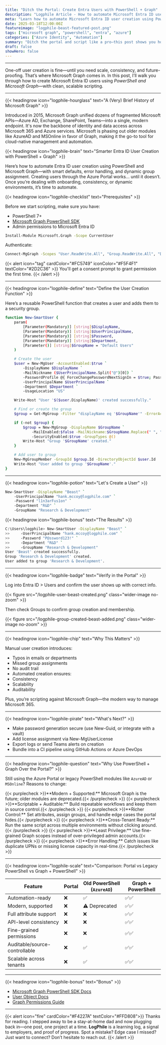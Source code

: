 ```yaml
---
title: "Ditch the Portal: Create Entra Users with PowerShell + Graph"
description: "Logphile Article - How to automate Microsoft Entra ID user creation with Powershell and Microsoft Graph."
meta: "Learn how to automate Microsoft Entra ID user creation using PowerShell and Microsoft Graph. Skip the portal, reduce human error, and scale identity management."
date: 2025-03-18T12:00:00Z
featureimage: "logphile-beast-featured-post.png"
tags: ["microsoft graph", "powershell", "entra", "azure"]
categories: ["Azure Identity", "Automation"]
summary: "Ditch the portal and script like a pro—this post shows you how to create Entra ID users with PowerShell and Microsoft Graph for smarter, faster, mistake-free identity management."
draft: false
showHero: false
---
```


---

One-off user creation is fine—until you need scale, consistency, and future-proofing. That’s where Microsoft Graph comes in. In this post, I’ll walk you through how to create Microsoft Entra ID users using *PowerShell and Microsoft Graph*—with clean, scalable scripting.

---

{{< headingrow icon="logphile-hourglass" text="A (Very) Brief History of Microsoft Graph" >}}

Introduced in 2015, Microsoft Graph unified dozens of fragmented Microsoft APIs—Azure AD, Exchange, SharePoint, Teams—into a single, modern endpoint. It's now the backbone of identity and data access across Microsoft 365 and Azure services. Microsoft is phasing out older modules like AzureAD and MSOnline in favor of Graph, making it the go-to tool for cloud-native management and automation.


{{< headingrow icon="logphile-brain" text="Smarter Entra ID User Creation with PowerShell + Graph" >}}


Here’s how to automate Entra ID user creation using PowerShell and Microsoft Graph—with smart defaults, error handling, and dynamic group assignment. Creating users through the Azure Portal works... until it doesn’t. Once you’re dealing with onboarding, consistency, or dynamic environments, it’s time to automate. 

{{< headingrow icon="logphile-checklist" text="Prerequisites" >}}

Before we start scripting, make sure you have:

- PowerShell 7+
- [Microsoft Graph PowerShell SDK](https://learn.microsoft.com/en-us/powershell/microsoftgraph/installation)
- Admin permissions to Microsoft Entra ID

```bash
Install-Module Microsoft.Graph -Scope CurrentUser
```

Authenticate:

```bash
Connect-MgGraph -Scopes "User.ReadWrite.All", "Group.ReadWrite.All", "Directory.Read.All"
```

{{< alert icon="tag" cardColor="#FC5749" iconColor="#F5F4F1" textColor="#2D2C36" >}}
You'll get a consent prompt to grant permission the first time.
{{< /alert >}}

---

{{< headingrow icon="logphile-define" text="Define the User Creation Function" >}}

Here’s a reusable PowerShell function that creates a user and adds them to a security group.

```bash
function New-SmartUser {
    param(
        [Parameter(Mandatory)] [string]$DisplayName,
        [Parameter(Mandatory)] [string]$UserPrincipalName,
        [Parameter(Mandatory)] [string]$Password,
        [Parameter(Mandatory)] [string]$Department,
        [Parameter()] [string]$GroupName = "Default Users"
    )

    # Create the user
    $user = New-MgUser -AccountEnabled:$true `
        -DisplayName $DisplayName `
        -MailNickname ($UserPrincipalName.Split("@")[0]) `
        -PasswordProfile @{ ForceChangePasswordNextSignIn = $true; Password = $Password } `
        -UserPrincipalName $UserPrincipalName `
        -Department $Department `
        -UsageLocation "US"

    Write-Host "User '$($user.DisplayName)' created successfully."

    # Find or create the group
    $group = Get-MgGroup -Filter "displayName eq '$GroupName'" -ErrorAction SilentlyContinue

    if (-not $group) {
        $group = New-MgGroup -DisplayName $GroupName `
            -MailEnabled:$false -MailNickname:$GroupName.Replace(" ", "") `
            -SecurityEnabled:$true -GroupTypes @()
        Write-Host "Group '$GroupName' created."
    }

    # Add user to group
    New-MgGroupMember -GroupId $group.Id -DirectoryObjectId $user.Id
    Write-Host "User added to group '$GroupName'."
}
```

---

{{< headingrow icon="logphile-potion" text="Let's Create a User" >}}

```bash
New-SmartUser -DisplayName "Beast" `
    -UserPrincipalName "hank.mccoy@logphile.com" `
    -Password "l1n3arFus1on" `
    -Department "R&D" `
    -GroupName "Research & Development"
```

{{< headingrow icon="logphile-bonus" text="The Results" >}}

```bash
C:\Users\logphile> New-SmartUser -DisplayName "Beast" `
>>     -UserPrincipalName "hank.mccoy@logphile.com" `
>>     -Password "P@ssword123!" `
>>     -Department "R&D" `
>>     -GroupName "Research & Development"
User 'Beast' created successfully.
Group 'Research & Development' created.
User added to group 'Research & Development'.
```

---

{{< headingrow icon="logphile-badge" text="Verify in the Portal" >}}

Log into Entra ID > Users and confirm the user shows up with correct info.

{{< figure src="/logphile-user-beast-created.png" class="wider-image no-zoom" >}}

Then check Groups to confirm group creation and membership.

{{< figure src="/logphile-group-created-beast-added.png" class="wider-image no-zoom" >}}

---

{{< headingrow icon="logphile-chip" text="Why This Matters" >}}

Manual user creation introduces:

- Typos in emails or departments
- Missed group assignments
- No audit trail
- Automated creation ensures:
- Consistency
- Scalability
- Auditability

Plus, you’re scripting against Microsoft Graph—the modern way to manage Microsoft 365.

---

{{< headingrow icon="logphile-pirate" text="What's Next?" >}}

- Make password generation secure (use New-Guid, or integrate with a vault)
- Add license assignment via New-MgUserLicense
- Export logs or send Teams alerts on creation
- Bundle into a CI pipeline using GitHub Actions or Azure DevOps

---

{{< headingrow icon="logphile-question" text="Why Use PowerShell + Graph Over the Portal?" >}}

Still using the Azure Portal or legacy PowerShell modules like `AzureAD` or `MSOnline`? Reasons to change:

<div class="grid purplecheck-spacing gap-6 sm:grid-cols-2 lg:grid-cols-3">
  {{< purplecheck >}}**Modern + Supported:** Microsoft Graph is the future; older modules are deprecated.{{< /purplecheck >}}
  {{< purplecheck >}}**Scriptable + Auditable:** Build repeatable workflows and keep them in source control.{{< /purplecheck >}}
  {{< purplecheck >}}**Richer Control:** Set attributes, assign groups, and handle edge cases the portal hides.{{< /purplecheck >}}
  {{< purplecheck >}}**Cross-Tenant Ready:** Run the same script across multiple environments without clicking around.{{< /purplecheck >}}
  {{< purplecheck >}}**Least Privilege:** Use fine-grained Graph scopes instead of over-privileged admin accounts.{{< /purplecheck >}}
  {{< purplecheck >}}**Error Handling:** Catch issues like duplicate UPNs or missing license capacity in real-time.{{< /purplecheck >}}
</div>

---

{{< headingrow icon="logphile-scale" text="Comparison: Portal vs Legacy PowerShell vs Graph + PowerShell" >}}


| Feature                         | Portal | Old PowerShell (`AzureAD`) | Graph + PowerShell |
|-------------------------------|--------|-----------------------------|---------------------|
| Automation-ready              | ❌     | ✅                          | ✅✅                |
| Modern, supported             | ❌     | ⚠️ Deprecated               | ✅✅                |
| Full attribute support        | ❌     | ❌                          | ✅✅                |
| API-level consistency         | ❌     | ❌                          | ✅✅                |
| Fine-grained permissions      | ❌     | ❌                          | ✅✅                |
| Auditable/source-controllable | ❌     | ✅                          | ✅✅                |
| Scalable across tenants       | ❌     | ✅                          | ✅✅                |

---

{{< headingrow icon="logphile-bonus" text="Bonus" >}}

- [Microsoft Graph PowerShell SDK Docs](https://learn.microsoft.com/en-us/powershell/microsoftgraph/overview)
- [User Object Docs](https://learn.microsoft.com/en-us/graph/api/resources/user)
- [Graph Permissions Guide](https://learn.microsoft.com/en-us/graph/permissions-reference)

---

{{< alert icon="fire" cardColor="#F4227A" textColor="#FFD808">}}
Thanks for reading. I stepped away to be a stay-at-home dad and now plugging back in—one post, one project at a time. <b>LogPhile</b> is a learning log, a signal to employers, and proof of progress. Spot a mistake? Edge case I missed? Just want to connect? Don’t hesitate to reach out.
{{< /alert >}}
